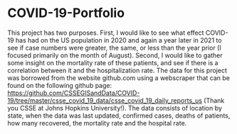 # COVID-19-Portfolio
This project has two purposes. First, I would like to see what effect COVID-19 has had on the US population in 2020 and again a year later in 2021 to see if case numbers were greater, the same, or less than the year prior (I focused primarily on the month of August). Second, I would like to gather some insight on the mortality rate of these patients, and see if there is a correlation between it and the hospitalization rate. The data for this project was borrowed from the website github.com using a webscraper that can be found on the following github page: https://github.com/CSSEGISandData/COVID-19/tree/master/csse_covid_19_data/csse_covid_19_daily_reports_us (Thank you CSSE at Johns Hopkins University!). The data consists of location by state, when the data was last updated, confirmed cases, deaths of patients, how many recovered, the mortality rate and the hospital rate.
